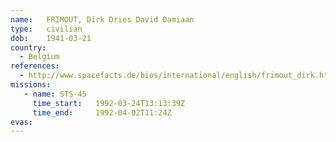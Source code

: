 ```yaml
---
name:	FRIMOUT, Dirk Dries David Damiaan
type:	civilian
dob:	1941-03-21
country:
  - Belgium
references:
  - http://www.spacefacts.de/bios/international/english/frimout_dirk.htm
missions:
   - name: STS-45
     time_start:   1992-03-24T13:13:39Z
     time_end:     1992-04-02T11:24Z
evas:
---
```

